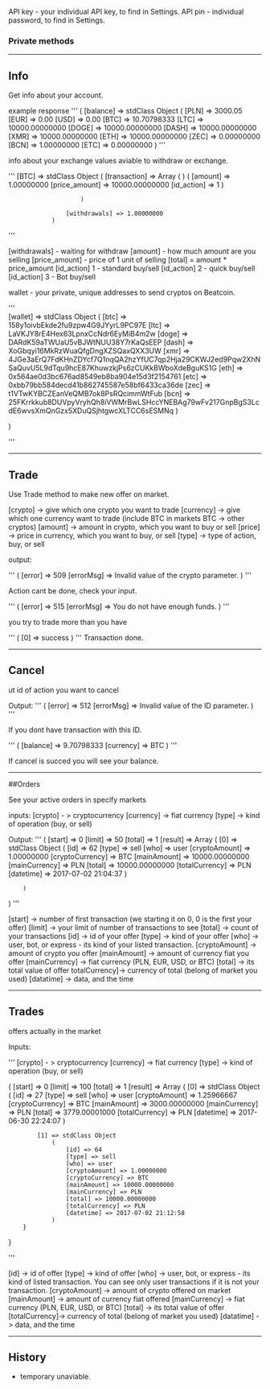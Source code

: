 API key - your individual API key, to find in Settings.
API pin - individual password, to find in Settings.


### Private methods

----
## Info

Get info about your account. 


example response
'''
(
    [balance] => stdClass Object
        (
            [PLN] => 3000.05
            [EUR] => 0.00
            [USD] => 0.00
            [BTC] => 10.70798333
            [LTC] => 10000.00000000
            [DOGE] => 10000.00000000
            [DASH] => 10000.00000000
            [XMR] => 10000.00000000
            [ETH] => 10000.00000000
            [ZEC] => 0.00000000
            [BCN] => 1.00000000
            [ETC] => 0.00000000
        )
'''

info about your exchange values aviable to withdraw or exchange.

'''
[BTC] => stdClass Object
                (
                    [transaction] => Array
                        (
                           )
                                (
                                    [amount] => 1.00000000
                                    [price_amount] => 10000.00000000
                                    [id_action] => 1
                                )

                        )

                    [withdrawals] => 1.00000000
                )
		
'''

[withdrawals] - waiting for withdraw
[amount] - how much amount are you selling
[price_amount] - price of 1 unit of selling
[total] = amount * price_amount 
[id_action] 1 - standard buy/sell
[id_action] 2 - quick buy/sell
[id_action] 3 - Bot buy/sell

wallet - your private, unique addresses to send cryptos on Beatcoin.


'''    
[wallet] => stdClass Object
        (
            [btc] => 158y1oivbEkde2fu9zpw4G9JYyrL9PC97E
            [ltc] => LaVKJY8rE4Hex63LpnxCcNdr6EyMiB4m2w
            [doge] => DARdK59aTWUaU5vBJWtNUU38Y7rKaQsEEP
            [dash] => XoGbqyi16MkRzWuaQfgDngXZSQaxQXX3UW
            [xmr] => 4JGe3aErQ7FdKHnZDYcf7Q1nqQA2hzYfUC7qp2Hja29CKWJ2ed9Pqw2XhNSaQuvU5L9dTqu9hcE87KhuwzkjPs6zCUKkBWboXdeBguKS1G
            [eth] => 0x564ae0d3bc676ad8549eb8ba904e15d3f2154761
            [etc] => 0xbb79bb584decd41b862745587e58bf6433ca36de
            [zec] => t1VTwKYBCZEanVeQMB7ok8PsRQcimmWtFub
            [bcn] => 25FKrrkkub8DUVpyVryhQh8iVWMrBwLSHccYNEBAg79wFv217GnpBgS3LcdE6wvsXmQnGzx5XDuQSjhtgwcXLTCC6sESMNq
        )

)

'''



---


## Trade

Use Trade method to make new offer on market. 


[crypto] -> give which one crypto you want to trade
[currency] -> give which one currency want to trade (include BTC in markets BTC -> other cryptos)
[amount]  -> amount in crypto, which you want to buy or sell
[price]  -> price in currency, which you want to buy, or sell
[type]   -> type of action, buy, or sell


output:

'''
(
    [error] => 509
    [errorMsg] => Invalid value of the crypto parameter.
)
'''

Action cant be done, check your input.

'''
(
    [error] => 515
    [errorMsg] => You do not have enough funds.
)
'''

you try to trade more than you have

'''
(
    [0] => success
)
'''
Transaction done. 




------

## Cancel

ut id of action you want to cancel

Output:
'''
(
    [error] => 512
    [errorMsg] => Invalid value of the ID parameter.
)
'''

If you dont have transaction with this ID. 


'''
(
    [balance] => 9.70798333
    [currency] => BTC
)
'''


If cancel is succed you will see your balance. 

-----

##Orders

See your active orders in specify markets

inputs:
[crypto] - > cryptocurrency
[currency] -> fiat currency
[type]     -> kind of operation (buy, or sell)
 

Output:
'''
(
    [start] => 0
    [limit] => 50
    [total] => 1
    [result] => Array
        (
            [0] => stdClass Object
                (
                    [id] => 62
                    [type] => sell
                    [who] => user
                    [cryptoAmount] => 1.00000000
                    [cryptoCurrency] => BTC
                    [mainAmount] => 10000.00000000
                    [mainCurrency] => PLN
                    [total] => 10000.00000000
                    [totalCurrency] => PLN
                    [datetime] => 2017-07-02 21:04:37
                )

        )

)
'''


[start] -> number of first transaction (we starting it on 0, 0 is the first your offer)
[limit] -> your limit of number of transactions to see
[total] -> count of your transactions
[id]    -> id of your offer
[type]  -> kind of your offer
[who]   -> user, bot, or express - its kind of your listed transaction.
[cryptoAmount] -> amount of crypto you offer
[mainAmount]   -> amount of currency fiat you offer
[mainCurrency] -> fiat currency (PLN, EUR, USD, or BTC)
[total]        -> its total value of offer
totalCurrency]-> currency of total (belong of market you used)
[datatime] 	   -> data, and the time 



-----

## Trades 
offers actually in the market

Inputs:


'''
[crypto] - > cryptocurrency
[currency] -> fiat currency
[type]     -> kind of operation (buy, or sell)

(
    [start] => 0
    [limit] => 100
    [total] => 1
    [result] => Array
        (
            [0] => stdClass Object
                (
                    [id] => 27
                    [type] => sell
                    [who] => user
                    [cryptoAmount] => 1.25966667
                    [cryptoCurrency] => BTC
                    [mainAmount] => 3000.00000000
                    [mainCurrency] => PLN
                    [total] => 3779.00001000
                    [totalCurrency] => PLN
                    [datetime] => 2017-06-30 22:24:07
                )

            [1] => stdClass Object
                (
                    [id] => 64
                    [type] => sell
                    [who] => user
                    [cryptoAmount] => 1.00000000
                    [cryptoCurrency] => BTC
                    [mainAmount] => 10000.00000000
                    [mainCurrency] => PLN
                    [total] => 10000.00000000
                    [totalCurrency] => PLN
                    [datetime] => 2017-07-02 21:12:58
                )
		}	
}

'''

[id]    -> id of offer
[type]  -> kind of offer
[who]   -> user, bot, or express - its kind of listed transaction. You can see only user transactions if it is not your transaction.
[cryptoAmount] -> amount of crypto offered on market
[mainAmount]   -> amount of currency fiat offered
[mainCurrency] -> fiat currency (PLN, EUR, USD, or BTC)
[total]        -> its total value of offer
[totalCurrency]-> currency of total (belong of market you used)
[datatime] 	   -> data, and the time 


-----
## History 

- temporary unaviable. 




